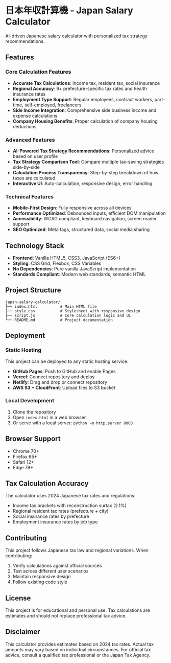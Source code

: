 # 日本年収計算機 - Japan Salary Calculator

AI-driven Japanese salary calculator with personalized tax strategy recommendations.

## Features

### Core Calculation Features
- **Accurate Tax Calculations**: Income tax, resident tax, social insurance
- **Regional Accuracy**: 9+ prefecture-specific tax rates and health insurance rates
- **Employment Type Support**: Regular employees, contract workers, part-time, self-employed, freelancers
- **Side Income Integration**: Comprehensive side business income and expense calculations
- **Company Housing Benefits**: Proper calculation of company housing deductions

### Advanced Features
- **AI-Powered Tax Strategy Recommendations**: Personalized advice based on user profile
- **Tax Strategy Comparison Tool**: Compare multiple tax-saving strategies side-by-side
- **Calculation Process Transparency**: Step-by-step breakdown of how taxes are calculated
- **Interactive UI**: Auto-calculation, responsive design, error handling

### Technical Features
- **Mobile-First Design**: Fully responsive across all devices
- **Performance Optimized**: Debounced inputs, efficient DOM manipulation
- **Accessibility**: WCAG compliant, keyboard navigation, screen reader support
- **SEO Optimized**: Meta tags, structured data, social media sharing

## Technology Stack

- **Frontend**: Vanilla HTML5, CSS3, JavaScript (ES6+)
- **Styling**: CSS Grid, Flexbox, CSS Variables
- **No Dependencies**: Pure vanilla JavaScript implementation
- **Standards Compliant**: Modern web standards, semantic HTML

## Project Structure

```
japan-salary-calculator/
├── index.html          # Main HTML file
├── style.css           # Stylesheet with responsive design
├── script.js           # Core calculation logic and UI
└── README.md           # Project documentation
```

## Deployment

### Static Hosting
This project can be deployed to any static hosting service:

- **GitHub Pages**: Push to GitHub and enable Pages
- **Vercel**: Connect repository and deploy
- **Netlify**: Drag and drop or connect repository
- **AWS S3 + CloudFront**: Upload files to S3 bucket

### Local Development
1. Clone the repository
2. Open `index.html` in a web browser
3. Or serve with a local server: `python -m http.server 8000`

## Browser Support

- Chrome 70+
- Firefox 65+
- Safari 12+
- Edge 79+

## Tax Calculation Accuracy

The calculator uses 2024 Japanese tax rates and regulations:
- Income tax brackets with reconstruction surtax (2.1%)
- Regional resident tax rates (prefecture + city)
- Social insurance rates by prefecture
- Employment insurance rates by job type

## Contributing

This project follows Japanese tax law and regional variations. When contributing:

1. Verify calculations against official sources
2. Test across different user scenarios
3. Maintain responsive design
4. Follow existing code style

## License

This project is for educational and personal use. Tax calculations are estimates and should not replace professional tax advice.

## Disclaimer

This calculator provides estimates based on 2024 tax rates. Actual tax amounts may vary based on individual circumstances. For official tax advice, consult a qualified tax professional or the Japan Tax Agency.
